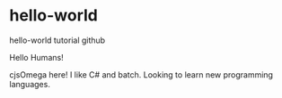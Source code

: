 # hello-world
hello-world tutorial github

Hello Humans!

cjsOmega here! I like C# and batch. Looking to learn new programming languages.

